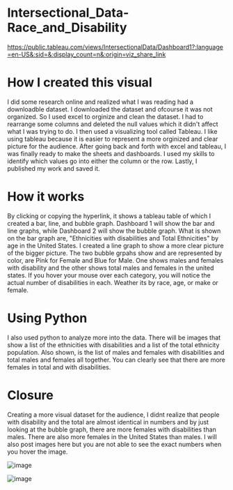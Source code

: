 # Intersectional_Data-Race_and_Disability

https://public.tableau.com/views/IntersectionalData/Dashboard1?:language=en-US&:sid=&:display_count=n&:origin=viz_share_link

# How I created this visual
I did some research online and realized what I was reading had a downloadble dataset. I downloaded the dataset and ofcourse
it was not organized. So I used excel to orginize and clean the dataset. I had to rearrange some columns and deleted the null values
which it didn't affect what I was trying to do. I then used a visualizing tool called Tableau. I like using tableau because it
is easier to represent a more orginized and clear picture for the audience. After going back and forth with excel and tableau, I was
finally ready to make the sheets and dashboards. I used my skills to identify which values go into either the column or the row. Lastly,
I published my work and saved it. 


# How it works
By clicking or copying the hyperlink, it shows a tableau table of which I created a bar, line, and bubble graph.
Dashboard 1 will show the bar and line graphs, while Dashboard 2 will show the bubble graph.
What is shown on the bar graph are, "Ethnicities with disabilities and Total Ethnicities" by age in the United States.
I created a line graph to show a more clear picture of the bigger picture.
The two bubble grpahs show and are represented by color, are Pink for Female and Blue for Male. One shows males and 
females with disability and the other shows total males and females in the united states.
If you hover your mouse over each category, you will notice the actual number of disabilities in each. Weather its by
race, age, or make or female. 

# Using Python
I also used python to analyze more into the data. There will be images that show a list of the ethnicities with disabilities and
a list of the total ethnicity population. Also shown, is the list of males and females with disabilities and total males and females
all together. You can clearly see that there are more females in total and with disabilities.

# Closure
Creating a more visual dataset for the audience, I didnt realize that people with disability and the total are almost identical
in numbers and by just looking at the bubble graph, there are more females with disabilities than males. There are also more 
females in the United States than males. I will also post images here but you are not able to see the exact numbers when 
you hover the image.

![image](https://github.com/riverafj/Intersectional_Data-Race_and_Disability/assets/145299673/dc2504ac-0bdc-4ff3-b1ee-aefb70657adf)

![image](https://github.com/riverafj/Intersectional_Data-Race_and_Disability/assets/145299673/7e4f0dfa-cf7c-450e-b05e-09532cd5a00b)


